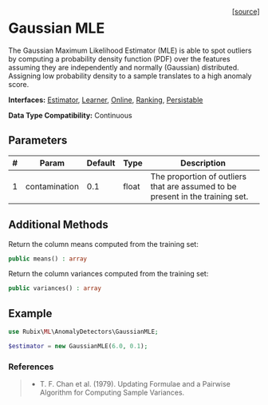 <span style="float:right;"><a href="https://github.com/RubixML/RubixML/blob/master/src/AnomalyDetectors/GaussianMLE.php">[source]</a></span>

# Gaussian MLE
The Gaussian Maximum Likelihood Estimator (MLE) is able to spot outliers by computing a probability density function (PDF) over the features assuming they are independently and normally (Gaussian) distributed. Assigning low probability density to a sample translates to a high anomaly score.

**Interfaces:** [Estimator](../estimator.md), [Learner](../learner.md), [Online](../online.md), [Ranking](../ranking.md), [Persistable](../persistable.md)

**Data Type Compatibility:** Continuous

## Parameters
| # | Param | Default | Type | Description |
|---|---|---|---|---|
| 1 | contamination | 0.1 | float | The proportion of outliers that are assumed to be present in the training set. |

## Additional Methods
Return the column means computed from the training set:
```php
public means() : array
```

Return the column variances computed from the training set:
```php
public variances() : array
```

## Example
```php
use Rubix\ML\AnomalyDetectors\GaussianMLE;

$estimator = new GaussianMLE(6.0, 0.1);
```

### References
>- T. F. Chan et al. (1979). Updating Formulae and a Pairwise Algorithm for Computing Sample Variances.